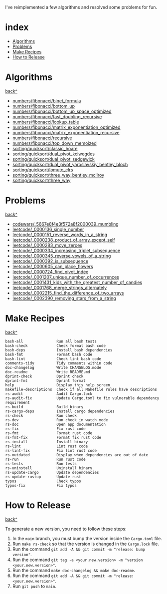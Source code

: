 I've reimplemented a few algorithms and resolved some problems for fun.

# index

  - [Algorithms](#algorithms)
  - [Problems](#problems)
  - [Make Recipes](#make-recipes)
  - [How to Release](#how-to-release)

# Algorithms

[back^](#index)

  - [numbers/fibonacci/binet_formula](/algorithms/src/numbers/fibonacci/binet_formula.rs)
  - [numbers/fibonacci/bottom_up](/algorithms/src/numbers/fibonacci/bottom_up.rs)
  - [numbers/fibonacci/bottom_up_space_optimized](/algorithms/src/numbers/fibonacci/bottom_up_space_optimized.rs)
  - [numbers/fibonacci/fast_doubling_recursive](/algorithms/src/numbers/fibonacci/fast_doubling_recursive.rs)
  - [numbers/fibonacci/lookup_table](/algorithms/src/numbers/fibonacci/lookup_table.rs)
  - [numbers/fibonacci/matrix_exponentiation_optimized](/algorithms/src/numbers/fibonacci/matrix_exponentiation_optimized.rs)
  - [numbers/fibonacci/matrix_exponentiation_recursive](/algorithms/src/numbers/fibonacci/matrix_exponentiation_recursive.rs)
  - [numbers/fibonacci/recursive](/algorithms/src/numbers/fibonacci/recursive.rs)
  - [numbers/fibonacci/top_down_memoized](/algorithms/src/numbers/fibonacci/top_down_memoized.rs)
  - [sorting/quicksort/classic_hoare](/algorithms/src/sorting/quicksort/classic_hoare.rs)
  - [sorting/quicksort/dual_pivot_kciwegdes](/algorithms/src/sorting/quicksort/dual_pivot_kciwegdes.rs)
  - [sorting/quicksort/dual_pivot_sedgewick](/algorithms/src/sorting/quicksort/dual_pivot_sedgewick.rs)
  - [sorting/quicksort/dual_pivot_yaroslavskiy_bentley_bloch](/algorithms/src/sorting/quicksort/dual_pivot_yaroslavskiy_bentley_bloch.rs)
  - [sorting/quicksort/lomuto_clrs](/algorithms/src/sorting/quicksort/lomuto_clrs.rs)
  - [sorting/quicksort/three_way_bentley_mcilroy](/algorithms/src/sorting/quicksort/three_way_bentley_mcilroy.rs)
  - [sorting/quicksort/three_way](/algorithms/src/sorting/quicksort/three_way.rs)

# Problems

[back^](#index)

  - [codewars/_5667e8f4e3f572a8f2000039_mumbling](/problems/src/codewars/_5667e8f4e3f572a8f2000039_mumbling.rs)
  - [leetcode/_0000136_single_number](/problems/src/leetcode/_0000136_single_number.rs)
  - [leetcode/_0000151_reverse_words_in_a_string](/problems/src/leetcode/_0000151_reverse_words_in_a_string.rs)
  - [leetcode/_0000238_product_of_array_except_self](/problems/src/leetcode/_0000238_product_of_array_except_self.rs)
  - [leetcode/_0000283_move_zeroes](/problems/src/leetcode/_0000283_move_zeroes.rs)
  - [leetcode/_0000334_increasing_triplet_subsequence](/problems/src/leetcode/_0000334_increasing_triplet_subsequence.rs)
  - [leetcode/_0000345_reverse_vowels_of_a_string](/problems/src/leetcode/_0000345_reverse_vowels_of_a_string.rs)
  - [leetcode/_0000392_is_subsequence](/problems/src/leetcode/_0000392_is_subsequence.rs)
  - [leetcode/_0000605_can_place_flowers](/problems/src/leetcode/_0000605_can_place_flowers.rs)
  - [leetcode/_0000724_find_pivot_index](/problems/src/leetcode/_0000724_find_pivot_index.rs)
  - [leetcode/_0001207_unique_number_of_occurrences](/problems/src/leetcode/_0001207_unique_number_of_occurrences.rs)
  - [leetcode/_0001431_kids_with_the_greatest_number_of_candies](/problems/src/leetcode/_0001431_kids_with_the_greatest_number_of_candies.rs)
  - [leetcode/_0001768_merge_strings_alternately](/problems/src/leetcode/_0001768_merge_strings_alternately.rs)
  - [leetcode/_0002215_find_the_difference_of_two_arrays](/problems/src/leetcode/_0002215_find_the_difference_of_two_arrays.rs)
  - [leetcode/_0002390_removing_stars_from_a_string](/problems/src/leetcode/_0002390_removing_stars_from_a_string.rs)

# Make Recipes

[back^](#index)

```
bash-all               Run all bash tests
bash-check             Check format bash code
bash-deps              Install bash dependencies
bash-fmt               Format bash code
bash-lint              Check lint bash code
comments-tidy          Tidy comments within code
doc-changelog          Write CHANGELOG.mode
doc-readme             Write README.md
dprint-check           Dprint check
dprint-fmt             Dprint format
help                   Display this help screen
makefile-descriptions  Check if all Makefile rules have descriptions
rs-audit               Audit Cargo.lock
rs-audit-fix           Update Cargo.toml to fix vulnerable dependency requirement
rs-build               Build binary
rs-cargo-deps          Install cargo dependencies
rs-check               Run check
rs-dev                 Run check in watch mode
rs-doc                 Open app documentation
rs-fix                 Fix rust code
rs-fmt                 Format rust code
rs-fmt-fix             Format fix rust code
rs-install             Install binary
rs-lint                Lint rust code
rs-lint-fix            Fix lint rust code
rs-outdated            Display when dependencies are out of date
rs-run                 Run rust code
rs-tests               Run tests
rs-uninstall           Uninstall binary
rs-update-cargo        Update dependencies
rs-update-rustup       Update rust
typos                  Check typos
typos-fix              Fix typos
```

# How to Release

[back^](#index)

To generate a new version, you need to follow these steps:

1. In the `main` branch, you must bump the version inside the `Cargo.toml` file.
2. Run `make rs-check` so that the version is changed in the `Cargo.lock` file.
3. Run the command `git add -A && git commit -m "release: bump version"`.
4. Run the command `git tag -a <your.new.version> -m "version <your.new.version>"`.
5. Run the command `make doc-changelog && make doc-readme`.
6. Run the command `git add -A && git commit -m "release: <your.new.version>"`.
7. Run `git push` to `main`.
